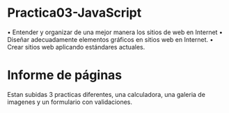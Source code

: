 # Practica03-JavaScript
•	Entender y organizar de una mejor manera los sitios de web en Internet 
•	Diseñar adecuadamente  elementos gráficos en sitios web en Internet. 
•	Crear sitios web aplicando estándares actuales.  


<h1>Informe de páginas</h1>

<p>Estan subidas 3 practicas diferentes, una calculadora, una galeria de imagenes y un formulario con validaciones.</p>
